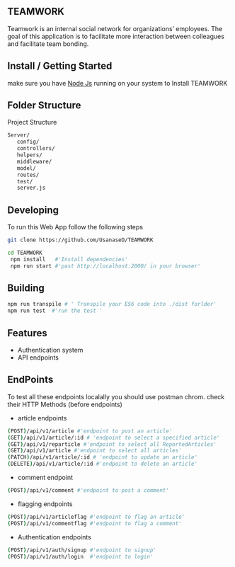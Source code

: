 ## TEAMWORK
Teamwork is an ​internal social network for organizations’ employees. The goal of this application is to facilitate more interaction between colleagues and facilitate team bonding. 

## Install / Getting Started

make sure you have [Node Js](https://nodejs.org/en/download/) running on your system to Install TEAMWORK

## Folder Structure
Project Structure

```bash
Server/
   config/
   controllers/
   helpers/
   middleware/
   model/
   routes/
   test/
   server.js
```
## Developing
To run this Web App follow the following steps

```bash
git clone https://github.com/UsanaseD/TEAMWORK

cd TEAMWORK
 npm install   #'Install dependencies'
 npm run start #'past http://localhost:2000/ in your browser'
```
## Building

```bash
npm run transpile # ' Transpile your ES6 code into ./dist forlder'
npm run test  #'run the test '
```
## Features

* Authentication system
* API endpoints

## EndPoints

To test all these endpoints localally you should use postman chrom.
 check their HTTP Methods (before endpoints)

* article endpoints

```bash
(POST)/api/v1/article #'endpoint to post an article'
(GET)/api/v1/article/:id # 'endpoint to select a specified article'
(GET)/api/v1/reparticle #'endpoint to select all ReportedArticles'
(GET)/api/v1/article #'endpoint to select all articles'
(PATCH)/api/v1/article/:id # 'endpoint to update an article'
(DELETE)/api/v1/article/:id #'endpoint to delete an article'

```

* comment endpoint

```bash
(POST)/api/v1/comment #'endpoint to post a comment'

```

* flagging endpoints

```bash
(POST)/api/v1/articleflag #'endpoint to flag an article'
(POST)/api/v1/commentflag #'endpoint to flag a comment'

```


* Authentication endpoints

```bash
(POST)/api/v1/auth/signup #'endpoint to signup'
(POST)/api/v1/auth/login  #'endpoint to login'
```

